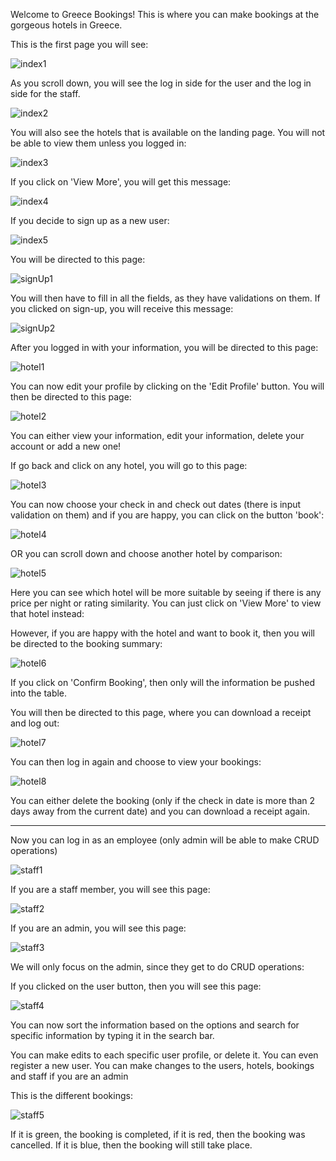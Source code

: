 Welcome to Greece Bookings!
This is where you can make bookings at the gorgeous hotels in Greece.

This is the first page you will see:

![index1](https://github.com/JeanieV/Hotel-Booking-App/assets/115072704/7431d1f6-07ac-4e39-8110-f44f6dbcfc4e)


As you scroll down, you will see the log in side for the user and the log in side for the staff.

![index2](https://github.com/JeanieV/Hotel-Booking-App/assets/115072704/2b60b615-1aad-45ff-ab60-0df946e6f049)

You will also see the hotels that is available on the landing page. You will not be able to view them unless you logged in:

![index3](https://github.com/JeanieV/Hotel-Booking-App/assets/115072704/2f0e6d3e-34c3-486c-be82-b223153a1f98)

If you click on 'View More', you will get this message:

![index4](https://github.com/JeanieV/Hotel-Booking-App/assets/115072704/b4c0af64-e37b-4f5e-9f4f-e9cc2e6bacef)

If you decide to sign up as a new user:

![index5](https://github.com/JeanieV/Hotel-Booking-App/assets/115072704/3e577ec5-166d-4b66-a9df-432e199575f5)

You will be directed to this page:

![signUp1](https://github.com/JeanieV/Hotel-Booking-App/assets/115072704/94ff1c18-0732-4fcc-8d8d-b3d23c50bd83)

You will then have to fill in all the fields, as they have validations on them. If you clicked on sign-up, you will receive this message:

![signUp2](https://github.com/JeanieV/Hotel-Booking-App/assets/115072704/39a1a4a6-c5fa-4cb5-bb93-604cbf7cd618)

After you logged in with your information, you will be directed to this page:

![hotel1](https://github.com/JeanieV/Hotel-Booking-App/assets/115072704/75bbcb58-6fce-4119-8700-0cfa3d0bbdf4)

You can now edit your profile by clicking on the 'Edit Profile' button. You will then be directed to this page:

![hotel2](https://github.com/JeanieV/Hotel-Booking-App/assets/115072704/ecbfa535-6202-40a8-8b80-73d1499b07a8)

You can either view your information, edit your information, delete your account or add a new one!

If go back and click on any hotel, you will go to this page:

![hotel3](https://github.com/JeanieV/Hotel-Booking-App/assets/115072704/19a6d1cf-e349-4cfb-a46b-43b3308b11dd)

You can now choose your check in and check out dates (there is input validation on them) and if you are happy, you can click on the button 'book':

![hotel4](https://github.com/JeanieV/Hotel-Booking-App/assets/115072704/5ae6d2ae-eb8c-4130-8c6d-b2f539124d53)

OR you can scroll down and choose another hotel by comparison:

![hotel5](https://github.com/JeanieV/Hotel-Booking-App/assets/115072704/1cf360c7-ebf1-4ee8-b0be-edd5155ee506)

Here you can see which hotel will be more suitable by seeing if there is any price per night or rating similarity. You can just click on 'View More' to view that hotel instead:


However, if you are happy with the hotel and want to book it, then you will be directed to the booking summary:

![hotel6](https://github.com/JeanieV/Hotel-Booking-App/assets/115072704/b066fb88-abba-4aeb-ab0a-7646ca15bce6)

If you click on 'Confirm Booking', then only will the information be pushed into the table.

You will then be directed to this page, where you can download a receipt and log out:

![hotel7](https://github.com/JeanieV/Hotel-Booking-App/assets/115072704/26eb8f02-0d3f-4f74-93ab-63b21f2e6639)

You can then log in again and choose to view your bookings:

![hotel8](https://github.com/JeanieV/Hotel-Booking-App/assets/115072704/4477013c-ab40-4baa-9fd9-580bf16266b2)

You can either delete the booking (only if the check in date is more than 2 days away from the current date) and you can download a receipt again.

------------------------------------------------------

Now you can log in as an employee (only admin will be able to make CRUD operations)

![staff1](https://github.com/JeanieV/Hotel-Booking-App/assets/115072704/6ff22451-3378-4a1d-90f3-c3f8e6e54149)

If you are a staff member, you will see this page:

![staff2](https://github.com/JeanieV/Hotel-Booking-App/assets/115072704/c4effa34-f31d-4cfe-8874-6c5dd8be7164)

If you are an admin, you will see this page:

![staff3](https://github.com/JeanieV/Hotel-Booking-App/assets/115072704/d6cad79a-3347-4d10-b001-9b3e1127db9e)

We will only focus on the admin, since they get to do CRUD operations:

If you clicked on the user button, then you will see this page:

![staff4](https://github.com/JeanieV/Hotel-Booking-App/assets/115072704/898fdba9-544f-4693-bf25-cd25298b2334)

You can now sort the information based on the options and search for specific information by typing it in the search bar.

You can make edits to each specific user profile, or delete it. You can even register a new user.
You can make changes to the users, hotels, bookings and staff if you are an admin

This is the different bookings:

![staff5](https://github.com/JeanieV/Hotel-Booking-App/assets/115072704/b56779d1-0e6c-4746-ba0e-9f731184a4db)

If it is green, the booking is completed, if it is red, then the booking was cancelled. If it is blue, then the booking will still take place.
